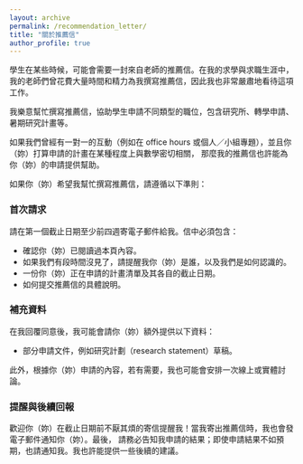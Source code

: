 ```yaml
---
layout: archive
permalink: /recommendation_letter/
title: "關於推薦信"
author_profile: true
---
```


學生在某些時候，可能會需要一封來自老師的推薦信。在我的求學與求職生涯中，我的老師們曾花費大量時間和精力為我撰寫推薦信，因此我也非常嚴肅地看待這項工作。

我樂意幫忙撰寫推薦信，協助學生申請不同類型的職位，包含研究所、轉學申請、暑期研究計畫等。

如果我們曾經有一對一的互動（例如在 office hours 或個人／小組專題），並且你（妳）打算申請的計畫在某種程度上與數學密切相關，
那麼我的推薦信也許能為你（妳）的申請提供幫助。

如果你（妳）希望我幫忙撰寫推薦信，請遵循以下準則：

### 首次請求

請在第一個截止日期至少前四週寄電子郵件給我。信中必須包含：

- 確認你（妳）已閱讀過本頁內容。
- 如果我們有段時間沒見了，請提醒我你（妳）是誰，以及我們是如何認識的。
- 一份你（妳）正在申請的計畫清單及其各自的截止日期。
- 如何提交推薦信的具體說明。

### 補充資料

在我回覆同意後，我可能會請你（妳）額外提供以下資料：

- 部分申請文件，例如研究計劃（research statement）草稿。

此外，根據你（妳）申請的內容，若有需要，我也可能會安排一次線上或實體討論。

### 提醒與後續回報

歡迎你（妳）在截止日期前不厭其煩的寄信提醒我！當我寄出推薦信時，我也會發電子郵件通知你（妳）。最後，
請務必告知我申請的結果；即使申請結果不如預期，也請通知我。我也許能提供一些後續的建議。
